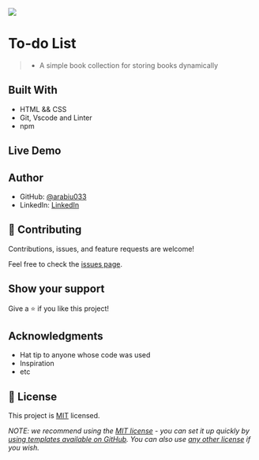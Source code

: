 ![](https://img.shields.io/badge/Microverse-blueviolet)

# To-do List

> - A simple book collection for storing books dynamically

## Built With

- HTML && CSS
- Git, Vscode and Linter
- npm

## Live Demo


## Author

- GitHub: [@arabiu033](https://github.com/arabiu033)
- LinkedIn: [LinkedIn](https://linkedin.com/in/larabiu033)

## 🤝 Contributing

Contributions, issues, and feature requests are welcome!

Feel free to check the [issues page](../../issues/).

## Show your support

Give a ⭐️ if you like this project!

## Acknowledgments

- Hat tip to anyone whose code was used
- Inspiration
- etc

## 📝 License

This project is [MIT](./LICENSE) licensed.

_NOTE: we recommend using the [MIT license](https://choosealicense.com/licenses/mit/) - you can set it up quickly by [using templates available on GitHub](https://docs.github.com/en/communities/setting-up-your-project-for-healthy-contributions/adding-a-license-to-a-repository). You can also use [any other license](https://choosealicense.com/licenses/) if you wish._

